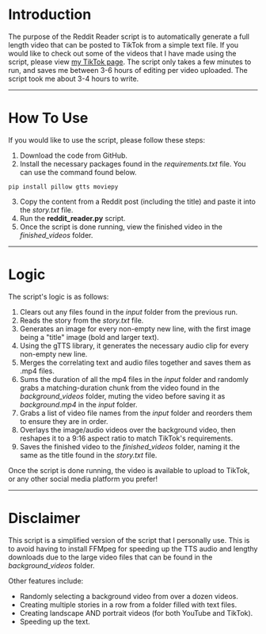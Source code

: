 # Introduction

The purpose of the Reddit Reader script is to automatically generate a full length video that can be posted to TikTok from a simple text file. If you would like to check out some of the videos that I have made using the script, please view [my TikTok page](https://www.tiktok.com/@reddits_juiciest). The script only takes a few minutes to run, and saves me between 3-6 hours of editing per video uploaded. The script took me about 3-4 hours to write.

<hr>

# How To Use

If you would like to use the script, please follow these steps:
1. Download the code from GitHub.
2. Install the necessary packages found in the <i>requirements.txt</i> file. You can use the command found below.
```
pip install pillow gtts moviepy
``` 
3. Copy the content from a Reddit post (including the title) and paste it into the <i>story.txt</i> file.
4. Run the <b>reddit_reader.py</b> script.
5. Once the script is done running, view the finished video in the <i>finished_videos</i> folder.

<hr>

# Logic

The script's logic is as follows:
1. Clears out any files found in the <i>input</i> folder from the previous run.
2. Reads the story from the <i>story.txt</i> file.
3. Generates an image for every non-empty new line, with the first image being a "title" image (bold and larger text).
4. Using the gTTS library, it generates the necessary audio clip for every non-empty new line.
5. Merges the correlating text and audio files together and saves them as .mp4 files.
6. Sums the duration of all the mp4 files in the <i>input</i> folder and randomly grabs a matching-duration chunk from the video found in the <i>background_videos</i> folder, muting the video before saving it as <i>background.mp4</i> in the <i>input</i> folder.
7. Grabs a list of video file names from the <i>input</i> folder and reorders them to ensure they are in order.
8. Overlays the image/audio videos over the background video, then reshapes it to a 9:16 aspect ratio to match TikTok's requirements.
9. Saves the finished video to the <i>finished_videos</i> folder, naming it the same as the title found in the <i>story.txt</i> file.

Once the script is done running, the video is available to upload to TikTok, or any other social media platform you prefer!

<hr>

# Disclaimer

This script is a simplified version of the script that I personally use. This is to avoid having to install FFMpeg for speeding up the TTS audio and lengthy downloads due to the large video files that can be found in the <i>background_videos</i> folder.<p>

Other features include:
<ul>
    <li>Randomly selecting a background video from over a dozen videos.
    <li>Creating multiple stories in a row from a folder filled with text files.
    <li>Creating landscape AND portrait videos (for both YouTube and TikTok).
    <li>Speeding up the text.
</ul>